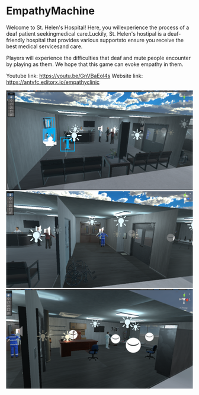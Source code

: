 # EmpathyMachine

Welcome to St. Helen's Hospital! Here, you willexperience the process of a deaf patient seekingmedical care.Luckily, St. Helen's hostipal is a deaf-friendly hospital that provides various supportsto ensure you receive the best medical servicesand care. 

Players will experience the difficulties that deaf and mute people encounter by playing as them. We hope that this game can evoke empathy in them.

Youtube link: https://youtu.be/GnVBaEol4s
Website link: https://antvfc.editorx.io/empathyclinic

![Image text](https://github.com/witruuueyt/EmpathyMachine/blob/main/Assets/github/1.png)
![Image text](https://github.com/witruuueyt/EmpathyMachine/blob/main/Assets/github/2.png)
![Image text](https://github.com/witruuueyt/EmpathyMachine/blob/main/Assets/github/3.png)


